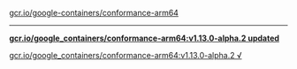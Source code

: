 [gcr.io/google-containers/conformance-arm64](https://hub.docker.com/r/sqeven/conformance-arm64/tags/) 

----
**[gcr.io/google_containers/conformance-arm64:v1.13.0-alpha.2 updated](https://hub.docker.com/r/sqeven/conformance-arm64/tags/)**

[gcr.io/google_containers/conformance-arm64:v1.13.0-alpha.2 √](https://hub.docker.com/r/sqeven/conformance-arm64/tags/)

